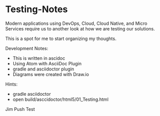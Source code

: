 # Testing-Notes

Modern applications using DevOps, Cloud, Cloud Native, and Micro Services require us
to another look at how we are testing our solutions.

This is a spot for me to start organizing my thoughts.

Development Notes:
- This is written in ascidoc
- Using Atom with AsciiDoc Plugin
- gradle and asciidoctor plugin
- Diagrams were created with Draw.io

Hints:
- gradle asciidoctor
- open build/asccidoctor/html5/01_Testing.html

Jim Push Test
